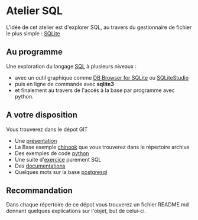
# Atelier SQL
L'idée de cet atelier est d'explorer SQL, au travers du gestionnaire de fichier le plus simple : [SQLite](https://www.sqlite.org/index.html)

## Au programme
Une exploration du langage [SQL](https://learnsql.fr/blog/l-histoire-des-normes-sql/) à plusieurs niveaux :
  * avec un outil graphique comme [DB Browser for SQLite](https://sqlitebrowser.org/) ou [SQLiteStudio](https://sqlitestudio.pl/)
  * puis en ligne de commande avec **sqlite3**  
  * et finalement au travers de l'accés à la base par programme avec python.

## A votre disposition
  Vous trouverez dans le dépot GIT
  * Une [présentation](presentation/PresV1.html)
  * La Base exemple [chinook](https://www.sqlitetutorial.net/sqlite-sample-database/) que vous trouverez dans le répertoire archive
  * Des exemples de code [python](python)
  * Une suite d'[exercice](sql/exercice) purement SQL
  * Des [documentations](doc)
  * Quelques mots sur la base [postgresql](postgresql)


## Recommandation

Dans chaque répertoire de ce dépot vous trouverez un fichier README.md donnant quelques explications sur l'objet, but de celui-ci.
